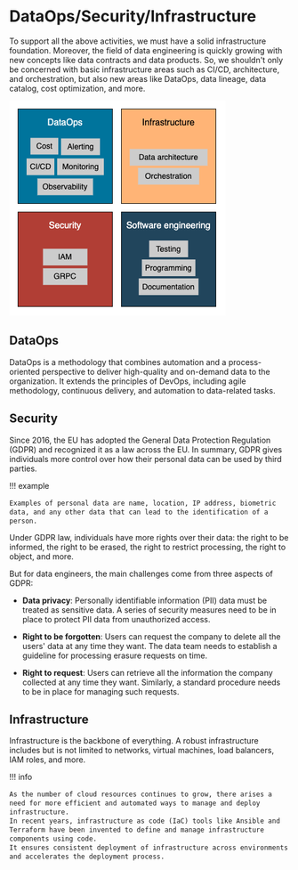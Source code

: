 # DataOps/Security/Infrastructure

To support all the above activities, we must have a solid infrastructure foundation.
Moreover, the field of data engineering is quickly growing with new concepts like data contracts and data products.
So, we shouldn't only be concerned with basic infrastructure areas such as CI/CD, architecture, and orchestration, but also new areas like DataOps, data lineage, data catalog, cost optimization, and more.

![infra](../pics/infra.png)

## DataOps

DataOps is a methodology that combines automation and a process-oriented perspective to deliver high-quality and on-demand data to the organization.
It extends the principles of DevOps, including agile methodology, continuous delivery, and automation to data-related tasks.

## Security

Since 2016, the EU has adopted the General Data Protection Regulation (GDPR) and recognized it as a law across the EU.
In summary, GDPR gives individuals more control over how their personal data can be used by third parties.

!!! example

    Examples of personal data are name, location, IP address, biometric data, and any other data that can lead to the identification of a person.

Under GDPR law, individuals have more rights over their data: the right to be informed, the right to be erased, the right to restrict processing, the right to object, and more.

But for data engineers, the main challenges come from three aspects of GDPR:

- **Data privacy**: Personally identifiable information (PII) data must be treated as sensitive data. A series of security measures need to be in place to protect PII data from unauthorized access.

- **Right to be forgotten**: Users can request the company to delete all the users' data at any time they want. The data team needs to establish a guideline for processing erasure requests on time.

- **Right to request**: Users can retrieve all the information the company collected at any time they want. Similarly, a standard procedure needs to be in place for managing such requests.

## Infrastructure

Infrastructure is the backbone of everything.
A robust infrastructure includes but is not limited to networks, virtual machines, load balancers, IAM roles, and more.

!!! info

    As the number of cloud resources continues to grow, there arises a need for more efficient and automated ways to manage and deploy infrastructure.
    In recent years, infrastructure as code (IaC) tools like Ansible and Terraform have been invented to define and manage infrastructure components using code.
    It ensures consistent deployment of infrastructure across environments and accelerates the deployment process.
